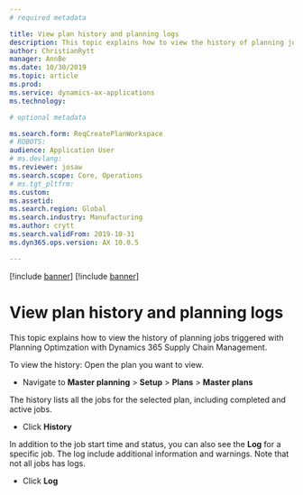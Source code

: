 ```yaml
---
# required metadata

title: View plan history and planning logs
description: This topic explains how to view the history of planning jobs triggered with Planning Optimization.
author: ChristianRytt
manager: AnnBe
ms.date: 10/30/2019
ms.topic: article
ms.prod: 
ms.service: dynamics-ax-applications
ms.technology: 

# optional metadata

ms.search.form: ReqCreatePlanWorkspace
# ROBOTS: 
audience: Application User
# ms.devlang: 
ms.reviewer: josaw
ms.search.scope: Core, Operations
# ms.tgt_pltfrm: 
ms.custom: 
ms.assetid: 
ms.search.region: Global
ms.search.industry: Manufacturing
ms.author: crytt
ms.search.validFrom: 2019-10-31
ms.dyn365.ops.version: AX 10.0.5

---
```


[!include [banner](../../includes/preview-banner.md)]
[!include [banner](../../includes/banner.md)]

# View plan history and planning logs

This topic explains how to view the history of planning jobs triggered with Planning Optimzation with Dynamics 365 Supply Chain Management. 

To view the history: 
Open the plan you want to view. 
- Navigate to **Master planning** > **Setup** > **Plans** > **Master plans**

The history lists all the jobs for the selected plan, including completed and active jobs.
- Click **History**

In addition to the job start time and status, you can also see the **Log** for a specific job. The log include additional information and warnings. Note that not all jobs has logs.
- Click **Log**
